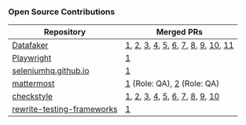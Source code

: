 ### Open Source Contributions

| Repository | Merged PRs |
| ------- | ---------- |
| [Datafaker](https://github.com/datafaker-net/datafaker) | [1](https://github.com/datafaker-net/datafaker/pull/155), [2](https://github.com/datafaker-net/datafaker/pull/156), [3](https://github.com/datafaker-net/datafaker/pull/165), [4](https://github.com/datafaker-net/datafaker/pull/170), [5](https://github.com/datafaker-net/datafaker/pull/171), [6](https://github.com/datafaker-net/datafaker/pull/191), [7](https://github.com/datafaker-net/datafaker/pull/194), [8](https://github.com/datafaker-net/datafaker/pull/197), [9](https://github.com/datafaker-net/datafaker/pull/204), [10](https://github.com/datafaker-net/datafaker/pull/208), [11](https://github.com/datafaker-net/datafaker/pull/209)|
| [Playwright](https://github.com/microsoft/playwright) | [1](https://github.com/microsoft/playwright/pull/26537) |
| [seleniumhq.github.io ](https://github.com/SeleniumHQ/seleniumhq.github.io) | [1](https://github.com/SeleniumHQ/seleniumhq.github.io/pull/1458) |
| [mattermost](https://github.com/mattermost/mattermost) | [1](https://github.com/mattermost/mattermost/pull/24747) (Role: QA), [2](https://github.com/mattermost/mattermost/pull/24847) (Role: QA) |
| [checkstyle](https://github.com/checkstyle/checkstyle) | [1](https://github.com/checkstyle/checkstyle/pull/14309), [2](https://github.com/checkstyle/checkstyle/pull/14311), [3](https://github.com/checkstyle/checkstyle/pull/14323), [4](https://github.com/checkstyle/checkstyle/pull/14350), [5](https://github.com/checkstyle/checkstyle/pull/14354), [6](https://github.com/checkstyle/checkstyle/pull/14355), [7](https://github.com/checkstyle/checkstyle/pull/14411), [8](https://github.com/checkstyle/checkstyle/pull/14438), [9](https://github.com/checkstyle/checkstyle/pull/14470), [10](https://github.com/checkstyle/checkstyle/pull/16354) |
| [rewrite-testing-frameworks](https://github.com/openrewrite/rewrite-testing-frameworks) | [1](https://github.com/openrewrite/rewrite-testing-frameworks/pull/594) |
